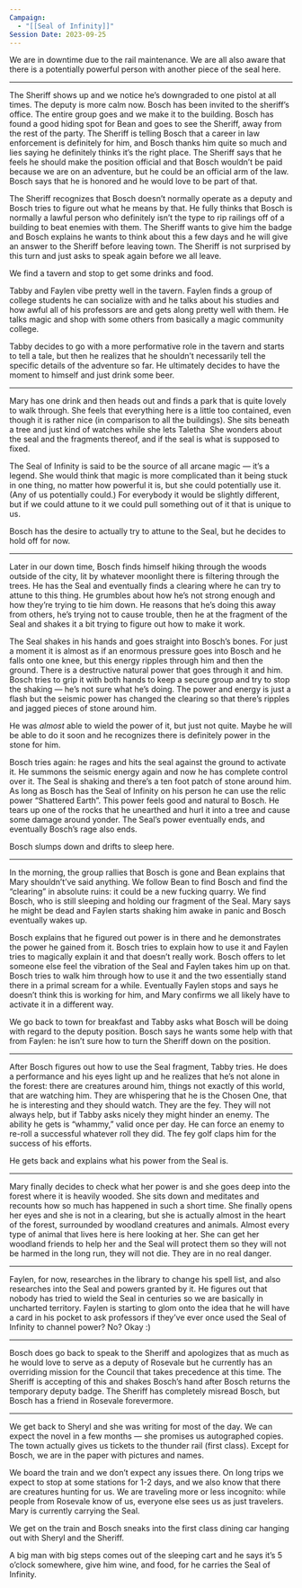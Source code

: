 ```yaml
---
Campaign:
  - "[[Seal of Infinity]]"
Session Date: 2023-09-25
---
```

We are in downtime due to the rail maintenance. We are all also aware that there is a potentially powerful person with another piece of the seal here.

---

The Sheriff shows up and we notice he’s downgraded to one pistol at all times. The deputy is more calm now. Bosch has been invited to the sheriff’s office. The entire group goes and we make it to the building. Bosch has found a good hiding spot for Bean and goes to see the Sheriff, away from the rest of the party. The Sheriff is telling Bosch that a career in law enforcement is definitely for him, and Bosch thanks him quite so much and lies saying he definitely thinks it’s the right place. The Sheriff says that he feels he should make the position official and that Bosch wouldn’t be paid because we are on an adventure, but he could be an official arm of the law. Bosch says that he is honored and he would love to be part of that.

The Sheriff recognizes that Bosch doesn’t normally operate as a deputy and Bosch tries to figure out what he means by that. He fully thinks that Bosch is normally a lawful person who definitely isn’t the type to rip railings off of a building to beat enemies with them. The Sheriff wants to give him the badge and Bosch explains he wants to think about this a few days and he will give an answer to the Sheriff before leaving town. The Sheriff is not surprised by this turn and just asks to speak again before we all leave.

We find a tavern and stop to get some drinks and food.

Tabby and Faylen vibe pretty well in the tavern. Faylen finds a group of college students he can socialize with and he talks about his studies and how awful all of his professors are and gets along pretty well with them. He talks magic and shop with some others from basically a magic community college.

Tabby decides to go with a more performative role in the tavern and starts to tell a tale, but then he realizes that he shouldn’t necessarily tell the specific details of the adventure so far. He ultimately decides to have the moment to himself and just drink some beer.

---

Mary has one drink and then heads out and finds a park that is quite lovely to walk through. She feels that everything here is a little too contained, even though it is rather nice (in comparison to all the buildings). She sits beneath a tree and just kind of watches while she lets Taletha  She wonders about the seal and the fragments thereof, and if the seal is what is supposed to fixed.

The Seal of Infinity is said to be the source of all arcane magic — it’s a legend. She would think that magic is more complicated than it being stuck in one thing, no matter how powerful it is, but she could potentially use it. (Any of us potentially could.) For everybody it would be slightly different, but if we could attune to it we could pull something out of it that is unique to us.

Bosch has the desire to actually try to attune to the Seal, but he decides to hold off for now.

---

Later in our down time, Bosch finds himself hiking through the woods outside of the city, lit by whatever moonlight there is filtering through the trees. He has the Seal and eventually finds a clearing where he can try to attune to this thing. He grumbles about how he’s not strong enough and how they’re trying to tie him down. He reasons that he’s doing this away from others, he’s trying not to cause trouble, then he at the fragment of the Seal and shakes it a bit trying to figure out how to make it work.

The Seal shakes in his hands and goes straight into Bosch’s bones. For just a moment it is almost as if an enormous pressure goes into Bosch and he falls onto one knee, but this energy ripples through him and then the ground. There is a destructive natural power that goes through it and him. Bosch tries to grip it with both hands to keep a secure group and try to stop the shaking — he’s not sure what he’s doing. The power and energy is just a flash but the seismic power has changed the clearing so that there’s ripples and jagged pieces of stone around him.

He was _almost_ able to wield the power of it, but just not quite. Maybe he will be able to do it soon and he recognizes there is definitely power in the stone for him.

Bosch tries again: he rages and hits the seal against the ground to activate it. He summons the seismic energy again and now he has complete control over it. The Seal is shaking and there’s a ten foot patch of stone around him. As long as Bosch has the Seal of Infinity on his person he can use the relic power “Shattered Earth”. This power feels good and natural to Bosch. He tears up one of the rocks that he unearthed and hurl it into a tree and cause some damage around yonder. The Seal’s power eventually ends, and eventually Bosch’s rage also ends.

Bosch slumps down and drifts to sleep here.

---

In the morning, the group rallies that Bosch is gone and Bean explains that Mary shouldn’t’ve said anything. We follow Bean to find Bosch and find the “clearing” in absolute ruins: it could be a new fucking quarry. We find Bosch, who is still sleeping and holding our fragment of the Seal. Mary says he might be dead and Faylen starts shaking him awake in panic and Bosch eventually wakes up.

Bosch explains that he figured out power is in there and he demonstrates the power he gained from it. Bosch tries to explain how to use it and Faylen tries to magically explain it and that doesn’t really work. Bosch offers to let someone else feel the vibration of the Seal and Faylen takes him up on that. Bosch tries to walk him through how to use it and the two essentially stand there in a primal scream for a while. Eventually Faylen stops and says he doesn’t think this is working for him, and Mary confirms we all likely have to activate it in a different way.

We go back to town for breakfast and Tabby asks what Bosch will be doing with regard to the deputy position. Bosch says he wants some help with that from Faylen: he isn’t sure how to turn the Sheriff down on the position.

---

After Bosch figures out how to use the Seal fragment, Tabby tries. He does a performance and his eyes light up and he realizes that he’s not alone in the forest: there are creatures around him, things not exactly of this world, that are watching him. They are whispering that he is the Chosen One, that he is interesting and they should watch. They are the fey. They will not always help, but if Tabby asks nicely they might hinder an enemy. The ability he gets is “whammy,” valid once per day. He can force an enemy to re-roll a successful whatever roll they did. The fey golf claps him for the success of his efforts.

He gets back and explains what his power from the Seal is.

---

Mary finally decides to check what her power is and she goes deep into the forest where it is heavily wooded. She sits down and meditates and recounts how so much has happened in such a short time. She finally opens her eyes and she is not in a clearing, but she is actually almost in the heart of the forest, surrounded by woodland creatures and animals. Almost every type of animal that lives here is here looking at her. She can get her woodland friends to help her and the Seal will protect them so they will not be harmed in the long run, they will not die. They are in no real danger.

---

Faylen, for now, researches in the library to change his spell list, and also researches into the Seal and powers granted by it. He figures out that nobody has tried to wield the Seal in centuries so we are basically in uncharted territory. Faylen is starting to glom onto the idea that he will have a card in his pocket to ask professors if they’ve ever once used the Seal of Infinity to channel power? No? Okay :)

---

Bosch does go back to speak to the Sheriff and apologizes that as much as he would love to serve as a deputy of Rosevale but he currently has an overriding mission for the Council that takes precedence at this time. The Sheriff is accepting of this and shakes Bosch’s hand after Bosch returns the temporary deputy badge. The Sheriff has completely misread Bosch, but Bosch has a friend in Rosevale forevermore.

---

We get back to Sheryl and she was writing for most of the day. We can expect the novel in a few months — she promises us autographed copies. The town actually gives us tickets to the thunder rail (first class). Except for Bosch, we are in the paper with pictures and names.

We board the train and we don’t expect any issues there. On long trips we expect to stop at some stations for 1-2 days, and we also know that there are creatures hunting for us. We are traveling more or less incognito: while people from Rosevale know of us, everyone else sees us as just travelers. Mary is currently carrying the Seal.

We get on the train and Bosch sneaks into the first class dining car hanging out with Sheryl and the Sheriff.

A big man with big steps comes out of the sleeping cart and he says it’s 5 o’clock somewhere, give him wine, and food, for he carries the Seal of Infinity.